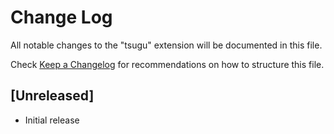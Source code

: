 # Change Log

All notable changes to the "tsugu" extension will be documented in this file.

Check [Keep a Changelog](http://keepachangelog.com/) for recommendations on how to structure this file.

## [Unreleased]

- Initial release